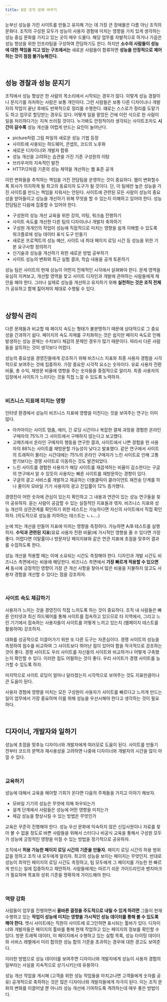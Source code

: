 ```yaml
---
title: 8장 조직 문화 바꾸기
---
```


눈부신 성능을 가진 사이트를 만들고 유지해 가는 데 가장 큰 장애물은 다름 아닌 조직의 문화다. 조직의 구성원 모두가 성능이 사용자 경험에 미치는 영향을 가치 있게 생각하는 성능 중심 문화를 가지고 있는 곳이 매우 드물다. 해당 업무를 자발적으로 하거나 가끔은 성능 향상을 위한 인프라팀을 구성하여 전담하기도 한다. 하지만 **소수의 사람들이 성능에 대한 책임을 지고 있는 구조에서는** 새로운 사람들이 합류하면 **성능을 안정적으로 제어하는 것이 점점 불가능해진다.**

<br/>

## 성능 경찰과 성능 문지기

조직에서 성능 향상은 한 사람의 목소리에서 시작되는 경우가 많다. 이렇게 성능 경찰이나 문지기를 자처하는 사람은 보통 개인이다. 그런 사람들은 보통 다른 디자이너나 개발자의 작업이 끝난 후에도 반복적으로 정리를 수행한다. 떄로는 스스로가 정리를 도맡기도 하고 업무로 할당받는 경우도 있다. 어떻게 일을 맡았든 간에 이런 식으로 한 사람이 일을 처리하다가는 지쳐 쓰러질 것이다. 누가봐도 안정적이라 생각되는 사이트조차도 **시간이 갈수록** 성능 개선을 어렵게 만드는 요인이 늘어난다.

- picture처럼 그림 파일의 새로운 성능 기법 등장
- 사이트에 사용되는 하드웨어, 콘셉트, 코드의 노후화
- 새로운 디자이너와 개발자 합류
- 성능 개선을 고려하는 습관을 가진 기존 구성원의 이탕
- 브라우저의 지속적인 발전
- HTTP/2처럼 기존의 성능 제약을 개선하는 웹 표준 공개

이런 변화들을 추척하는 책임을 가진 전담팀을 운영하는 것이 중요하다. 웹이 변화할수록 회사가 의지하게 될 최고의 동료이자 도구가 될 것이다. 단, 이 팀에만 높은 성능을 가진 사이트를 만드는 책임을 지워서는 안된다. 사이트에 관련된 모든 사람이 성능의 중요성을 받아들이고 성능을 개선하기 위해 무엇을 할 수 있는지 이해하고 있어야 한다. 성능 전담팀은 다음에 집중할 수 있어야 한다.

- 구성원의 성능 개선 교육을 위한 강의, 미팅, 워크숍 진행하기
- 사이트 속도를 개선한 다른 팀의 디자이너나 개발자 축하하기
- 구성원 개개인의 작업이 성능에 직접적으로 미치는 영향을 쉽게 이해할 수 있도록 워크플로에 성능 데이터 표식 도구 만들기
- 새로운 프로젝트의 성능 예산, 사이트 내 최대 페이지 로딩 시간 등 성능을 위한 기본 요구사항 정의하기
- 신기술과 성능을 개선하기 위한 새로운 방법 공부하기
- 사이트 성능의 변화와 최근 실험 결과, 학습 내용을 공개 토론하기

성능 팀은 사이트의 현재 성능이 어떤지 전체적인 시각에서 살펴봐야 한다. 문제 영역을 유심히 지켜보고, 개선할 영역을 찾고 사이트 디자인과 개발에 관여하는 사람들에게 제안을 해야 한다. 그러나 실제로 성능을 개선하고 유지하기 위해 **실천하는 것은 조직 전체**가 공유하고 함께 짊어져야 제대로 수행될 수 있다.

<br/>

## 상향식 관리

다른 문제들과 비교할 때 페이지 속도는 형태가 불분명하기 때문에 상대적으로 그 중요성을 간과하기 쉽다. 페이지의 속도 자체를 구치화하는 것은 쉽지만 페이지 속도로 인해 발생하는 성능 문제는 수치보다 체감의 문제인 경우가 많기 때문이다. 따라서 다른 사람들을 설득하는 것이 생각보다 어렵다.

성능의 중요성을 경영진들에게 강조하기 위해 비즈니스 지표와 최종 사용자 경험을 시각적으로 보여주는 것에 집중하자. 가장 중요한 시각적 요소는 숫자이다. 유료 사용자 전환 비율, 총 수익, 재방문 비율에 영향을 주는 숫자들을 중점적으로 알리자. 최종 사용자의 입장에서 사이트가 느리다는 것을 직접 느낄 수 있도록 노력하자.

<br/>

### 비즈니스 지표에 미치는 영향

인터넷 환경에서 성능이 비즈니스 지표에 영향을 미친다는 것을 보여주는 연구는 이미 많다.

- 아카마이는 사이트 멈춤, 에러, 긴 로딩 시간이나 복잡한 결제 과정을 경험한 온라인 구매자의 75%가 그 사이트에서 구매하지 않는다고 보고했다.
- 고메즈에서 온라인 구매자의 행동을 연구한 결과, 사이트에서 나쁜 경험을 한 사용자의 88%는 사이트를 재방문할 가능성이 낮다고 발표했다. 같은 연구에서 사이트의 트래픽이 몰리는 시간대에는 75%의 온라인 구매자가 느린 사이트로 인해 고통받기보다는 경쟁 사이트로 이동하는 것도 발견되었다.
- 느린 사이트를 경험한 사용자가 해당 사이트를 재검색하는 비율이 감소한다는 구글의 연구에서 알 수 있듯이 사용자는 빠른 사이트를 재방문하는 경향이 있다.
- 구글의 광고 서비스를 개발하고 제공하는 더블클릭이 클라이언트 재전송 단계를 하나 줄이자 모바일 기기 사용자의 광고 진입률이 12% 증가했다.

경영진이 어떤 숫자에 관심이 있는지 확인하고 그 내용과 연관이 있는 성능 연구들을 찾아 공유하자. 듣는 사람이 공감할 수 있는 실질적인 지표들과 엮자. 비즈니스 지표와 성능 개선의 상관관계를 확인하기 위한 테스트는 가능하다면 자신의 사이트에서 직접 확인하자. (의도적으로 성능을 저하하는 테스트는 ㄴㄴ...)

눈에 띄는 개선을 만들어 지표에 미치는 영향을 측정하다. 가능하면 A/B 테스트를 실행하자. **수익과 관련된 지표**(유료 사용자 전환 비율)에 가시적인 영향을 줄 수 있다면 가장 좋다. 어렵다면 이탈률이나 방문자당 페이지뷰와 같은 연관 지표에 초점을 맞추어 결과를 수집하도록 한다.

성능 개선을 적용할 때는 이에 소요되는 시간도 측정해야 한다. 디자인과 개발 시간도 비즈니스 측면에서는 비용에 해당한다. 비즈니스 측면에서 **가장 빠르게 적용할 수 있으면서** 동시에 긍정적인 영향이 가장 큰 개선 사항을 찾아서 많은 비용을 지불하지 않고도 사용자 경험을 개선할 수 있다는 점을 강조하자.

<br/>

### 사이트 속도 체감하기

사용자가 느끼는 것을 경영진이 직접 느끼도록 하는 것이 중요하다. 조직 내 사람들은 빠른 인터넷과 최신 하드웨어를 통해 사이트를 접속하고 있으므로 타 지역에서, 그리고 느린 기기에서 접속하는 사용자들이 사이트를 어떻게 느끼고 있는지 (웹페이지 테스트를 활용하여) 강조하자.

대화를 성공적으로 이끌어가기 위한 또 다른 도구는 자존심이다. 경쟁 사이트의 성능을 측정하여 점수를 비교하여 그 사이트보다 뛰어난 점이 있어야 함을 적극적으로 강조하는 것이 좋다. 경쟁 사이트도 우리 사이트를 자신들의 사이트와 비교하거나 어떻게 구축했는지 확인할 수 있다. 이러한 점도 어필하는 것이 좋다. 우리 사이트가 경쟁 사이트를 능가할 수 있도록 하자.

마지막으로 사이트 로딩이 얼마나 달라졌는지 시각적으로 보여주는 것도 지표만큼이나 큰 도움이 된다.

사용자 경험에 영향을 미치는 모든 구성원이 사용자가 사이트를 빠르다고 느끼게 만드는 일이 업무에서 가장 중요하며 이를 위해 성능을 우선시해야 한다고 생각하는 것이 필요하다.

<br/>

## 디자이너, 개발자와 일하기

성능에 초점을 맞추능 디자이너와 개발자에게 여러모로 도움이 된다. 사이트를 만들기 전부터 코드의 문맥과 재사용성을 고려하면 나중에 디자이너와 개발자의 시간을 많이 아낄 수 있다. 

<br/>

### 교육하기

성능에 대해서 교육을 해야할 기회가 온다면 다음의 주제들을 가지고 이야기 해보자.

- 모바일 기기의 성능은 무엇에 의해 좌우되는가
- 설계 단계에서 사람들은 성능에 어떤 영향을 미치는가
- 체감 성능을 향상시킬 수 있는 방법은 무엇인가

교육은 꾸준히 진행해야 한다. 성능 우선 문화에 익숙하지 않은 신입사원이나 자료를 찾아 볼 수 없을 정도로 바쁜 사람들을 위해서 스터디나 비공식 교육을 통해서 구성원 모두가 성능에 긍정적인 영향을 미칠 수 있는 방법을 정기적으로 공유하자.

조직에서 **허용 가능한 페이지 로딩 시간의 기준을 만들자.** 페이지 로딩 시간의 허용 범위 값을 정하고 조직 내 모두에게 알리자. 최고의 성능을 보이는 페이지는 무엇인지. 반대로 성능이 최악인 페이지의 로딩 시간도 측정하고, 팀 모두에게 그 페이지를 가능한 한 빠르게 만드는 일에 집중하자고 제안하자. 사람들에게는 따르기 쉬운 가이드라인과 벤치마크가 필요하며 목표와 성취 기준을 명확하게 가이드해야 한다.

<br/>

### 역량 강화

사람들이 업무를 진행하면서 **올바른 결정을 주도적으로 내릴 수 있게 하려면** 그들이 현재 수행하고 있는 **작업이 성능에 미치는 영향을 가시적인 성능 데이터를 통해 볼 수 있도록 해야 한다.** 엣시 사이트에는 직원이 사이트에 로그인하면 표시되는 툴바가 있다. 디자이너와 개발자들은 페이지의 툴바를 통해 현재 작업하고 있는 페이지의 정보를 확인할 수 있다. 방문 트래픽 데이터, 이 페이지에서 수행하고 있는 실험 목록, 성능 타이밍 데이터와 서비스 레벨에서 미리 합의한 성능 합의 기준을 초과하는 경우에 대한 경고도 보여준다.

이러한 방법으로 성능 데이터를 보여주면 디자이너와 개발자에게 성능이 사용자 경험의 일부라는 사실을 지속적으로 상기시키는데 유용하다.

성능 개선 작업을 게시해 (고객을 위한 성능 작업들을 마치고나면 고객들에게 숫자를 공유) 공개적으로 축하하는 것은 많은 디자이너와 개발자들에게 자극이 된다. 이는 조직 문화의 변화를 이끌어낼 뿐 아니라 성능 개선에 기여하도록 격려하는데 매우 좋은 방법이다.
